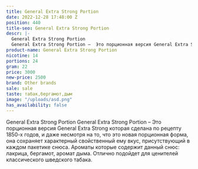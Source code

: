 ```yaml
---
title: General Extra Strong Portion
date: 2022-12-28 17:48:00 Z
position: 440
title-seo: General Extra Strong Portion
descr: |-
  General Extra Strong Portion
  General Extra Strong Portion –  Это порционная версия General Extra Strong которая сделана по рецепту 1850-х годов, и даже несмотря на то, что это новая порционная форма, она сохраняет характерный свойственный ему вкус, присутствующий в каждом пакетике снюса. Ароматы которые содержит данный снюс: лакрица, бергамот, аромат дыма. Отлично подойдет для ценителей классического шведского табака.
product-name: General Extra Strong Portion
nicotine: 14
portions: 24
gram: 22
price: 3000
new-price: 2500
brand: Other brands
sale: sale
taste: табак,бергамот,дым
image: "/uploads/asd.png"
has_availability: false
---
```


General Extra Strong Portion
General Extra Strong Portion –  Это порционная версия General Extra Strong которая сделана по рецепту 1850-х годов, и даже несмотря на то, что это новая порционная форма, она сохраняет характерный свойственный ему вкус, присутствующий в каждом пакетике снюса. Ароматы которые содержит данный снюс: лакрица, бергамот, аромат дыма. Отлично подойдет для ценителей классического шведского табака.